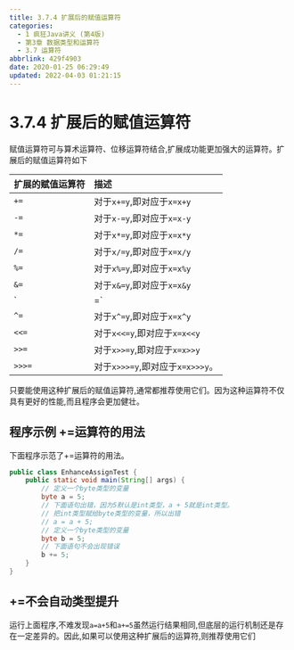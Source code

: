 ```yaml
---
title: 3.7.4 扩展后的赋值运算符
categories: 
  - 1 疯狂Java讲义 (第4版)
  - 第3章 数据类型和运算符
  - 3.7 运算符
abbrlink: 429f4903
date: 2020-01-25 06:29:49
updated: 2022-04-03 01:21:15
---
```

# 3.7.4 扩展后的赋值运算符
赋值运算符可与算术运算符、位移运算符结合,扩展成功能更加强大的运算符。扩展后的赋值运算符如下

|扩展的赋值运算符|描述|
|:---|:---|
|`+=`|对于`x+=y`,即对应于`x=x+y`|
|`-=`|对于`x-=y`,即对应于`x=x-y`|
|`*=`|对于`x*=y`,即对应于`x=x*y`|
|`/=`|对于`x/=y`,即对应于`x=x/y`|
|`%=`|对于`x%=y`,即对应于`x=x%y`|
|`&=`|对于`x&=y`,即对应于`x=x&y`|
|`|=`|对于`x|=y`,即对应于`x=x|y`|
|`^=`|对于`x^=y`,即对应于`x=x^y`|
|`<<=`|对于`x<<=y`,即对应于`x=x<<y`|
|`>>=`|对于`x>>=y`,即对应于`x=x>>y`|
|`>>>=`|对于`x>>>=y`,即对应于`x=x>>>y`。|

只要能使用这种扩展后的赋值运算符,通常都推荐使用它们。因为这种运算符不仅具有更好的性能,而且程序会更加健壮。
## 程序示例 +=运算符的用法
下面程序示范了+=运算符的用法。
```java
public class EnhanceAssignTest {
    public static void main(String[] args) {
        // 定义一个byte类型的变量
        byte a = 5;
        // 下面语句出错，因为5默认是int类型，a + 5就是int类型。
        // 把int类型赋给byte类型的变量，所以出错
        // a = a + 5;
        // 定义一个byte类型的变量
        byte b = 5;
        // 下面语句不会出现错误
        b += 5;
    }
}
```
## +=不会自动类型提升
运行上面程序,不难发现`a=a+5`和`a+=5`虽然运行结果相同,但底层的运行机制还是存在一定差异的。因此,如果可以使用这种扩展后的运算符,则推荐使用它们
